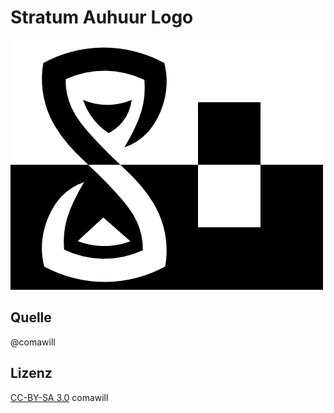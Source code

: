 # Stratum Auhuur Logo
![Stratum Auhuur](StratumAuhuur_logo.png?raw=true)

## Quelle
@comawill

## Lizenz
[CC-BY-SA 3.0](http://creativecommons.org/licenses/by-sa/3.0/deed.de) comawill